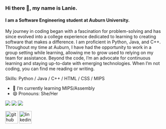 ### Hi there 👋, my name is Lanie.
#### I am a Software Engineering student at Auburn University.
My journey in coding began with a fascination for problem-solving and has since evolved into a college experience dedicated to learning to creating software that makes a difference. I am proficient in Python, Java, and C++. Throughout my time at Auburn, I have had the opportunity to work in a group setting while learning, allowing me to grow used to relying on my team for assistance. Beyond the code, I’m an advocate for continuous learning and staying up-to-date with emerging technologies. When I’m not coding, you can find me reading or writing.

Skills: Python / Java / C++ / HTML / CSS / MIPS

- 🌱 I’m currently learning MIPS/Assembly 
- 😄 Pronouns: She/Her 

![](http://github-profile-summary-cards.vercel.app/api/cards/profile-details?username=lpl0007&theme=github)
![](http://github-profile-summary-cards.vercel.app/api/cards/repos-per-language?username=lpl0007&theme=github)
![](http://github-profile-summary-cards.vercel.app/api/cards/most-commit-language?username=lpl0007&theme=github)

[<img src='https://cdn.jsdelivr.net/npm/simple-icons@3.0.1/icons/github.svg' alt='github' height='40'>](https://github.com/lpl0007)  [<img src='https://cdn.jsdelivr.net/npm/simple-icons@3.0.1/icons/linkedin.svg' alt='linkedin' height='40'>](https://www.linkedin.com/in/lanie-louque/)  
